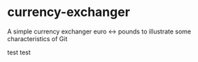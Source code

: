 currency-exchanger
==================

A simple currency exchanger euro &lt;-> pounds to illustrate some characteristics of Git 

test test